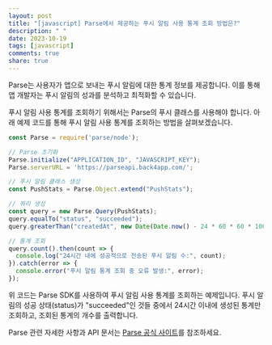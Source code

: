 ```yaml
---
layout: post
title: "[javascript] Parse에서 제공하는 푸시 알림 사용 통계 조회 방법은?"
description: " "
date: 2023-10-19
tags: [javascript]
comments: true
share: true
---
```


Parse는 사용자가 앱으로 보내는 푸시 알림에 대한 통계 정보를 제공합니다. 이를 통해 앱 개발자는 푸시 알림의 성과를 분석하고 최적화할 수 있습니다.

푸시 알림 사용 통계를 조회하기 위해서는 Parse의 푸시 클래스를 사용해야 합니다. 아래 예제 코드를 통해 푸시 알림 사용 통계를 조회하는 방법을 살펴보겠습니다.

```javascript
const Parse = require('parse/node');

// Parse 초기화
Parse.initialize("APPLICATION_ID", "JAVASCRIPT_KEY");
Parse.serverURL = 'https://parseapi.back4app.com/';

// 푸시 알림 클래스 생성
const PushStats = Parse.Object.extend("PushStats");

// 쿼리 생성
const query = new Parse.Query(PushStats);
query.equalTo("status", "succeeded");
query.greaterThan("createdAt", new Date(Date.now() - 24 * 60 * 60 * 1000)); // 24시간 이내의 통계만 조회

// 통계 조회
query.count().then(count => {
  console.log("24시간 내에 성공적으로 전송된 푸시 알림 수:", count);
}).catch(error => {
  console.error("푸시 알림 통계 조회 중 오류 발생:", error);
});
```

위 코드는 Parse SDK를 사용하여 푸시 알림 사용 통계를 조회하는 예제입니다. 푸시 알림의 성공 상태(status)가 "succeeded"인 것들 중에서 24시간 이내에 생성된 통계만 조회하고, 조회된 통계의 개수를 출력합니다.

Parse 관련 자세한 사항과 API 문서는 [Parse 공식 사이트](https://parseplatform.org/)를 참조하세요.